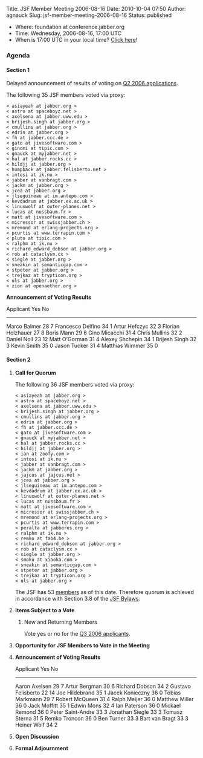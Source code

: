 Title: JSF Member Meeting 2006-08-16
Date: 2010-10-04 07:50
Author: agnauck
Slug: jsf-member-meeting-2006-08-16
Status: published

-   Where: foundation at conference.jabber.org
-   Time: Wednesday, 2006-08-16, 17:00 UTC
-   When is 17:00 UTC in your local time? [Click
    here](http://www.worldtimeserver.com/)!

### Agenda

#### Section 1

Delayed announcement of results of voting on [Q2 2006
applications](http://wiki.jabber.org/index.php/Membership_Applications_April_2006).

The following 35 JSF members voted via proxy:

    < asiayeah at jabber.org >
    < astro at spaceboyz.net >
    < axelsena at jabber.uww.edu >
    < brijesh.singh at jabber.org >
    < cmullins at jabber.org >
    < edrin at jabber.org >
    < fh at jabber.ccc.de >
    < gato at jivesoftware.com >
    < ginomi at tipic.com >
    < gnauck at myjabber.net >
    < hal at jabber.rocks.cc >
    < hildjj at jabber.org >
    < humpback at jabber.felisberto.net >
    < intosi at ik.nu >
    < jabber at vanbragt.com >
    < jackm at jabber.org >
    < jcea at jabber.org >
    < jlseguineau at im.antepo.com >
    < kevdadrum at jabber.ex.ac.uk >
    < linuxwolf at outer-planes.net >
    < lucas at nussbaum.fr >
    < matt at jivesoftware.com >
    < micressor at swissjabber.ch >
    < mremond at erlang-projects.org >
    < pcurtis at www.terrapin.com >
    < pluto at tipic.com >
    < ralphm at ik.nu >
    < richard_edward_dobson at jabber.org >
    < rob at cataclysm.cx >
    < siegle at jabber.org >
    < sneakin at semanticgap.com >
    < stpeter at jabber.org >
    < trejkaz at trypticon.org >
    < uls at jabber.org >
    < zion at openaether.org >

**Announcement of Voting Results**

  Applicant           Yes   No
  ------------------- ----- ----
  Marco Balmer        28    7
  Francesco Delfino   34    1
  Artur Hefczyc       32    3
  Florian Holzhauer   27    8
  Boris Mann          29    6
  Gino Micacchi       31    4
  Chris Mullins       32    2
  Daniel Noll         23    12
  Matt O'Gorman       31    4
  Alexey Shchepin     34    1
  Brijesh Singh       32    3
  Kevin Smith         35    0
  Jason Tucker        31    4
  Matthias Wimmer     35    0

#### Section 2

1.  **Call for Quorum**

    The following 36 JSF members voted via proxy:

        < asiayeah at jabber.org >
        < astro at spaceboyz.net >
        < axelsena at jabber.uww.edu >
        < brijesh.singh at jabber.org >
        < cmullins at jabber.org >
        < edrin at jabber.org >
        < fh at jabber.ccc.de >
        < gato at jivesoftware.com >
        < gnauck at myjabber.net >
        < hal at jabber.rocks.cc >
        < hildjj at jabber.org >
        < ian at zoofy.com >
        < intosi at ik.nu >
        < jabber at vanbragt.com >
        < jackm at jabber.org >
        < jajcus at jajcus.net >
        < jcea at jabber.org >
        < jlseguineau at im.antepo.com >
        < kevdadrum at jabber.ex.ac.uk >
        < linuxwolf at outer-planes.net >
        < lucas at nussbaum.fr >
        < matt at jivesoftware.com >
        < micressor at swissjabber.ch >
        < mremond at erlang-projects.org >
        < pcurtis at www.terrapin.com >
        < peralta at jabberes.org >
        < ralphm at ik.nu >
        < remko at fab4.be >
        < richard_edward_dobson at jabber.org >
        < rob at cataclysm.cx >
        < siegle at jabber.org >
        < smoku at xiaoka.com >
        < sneakin at semanticgap.com >
        < stpeter at jabber.org >
        < trejkaz at trypticon.org >
        < uls at jabber.org >
            

    The JSF has 53 [members](/members/memberlist.shtml) as of this date.
    Therefore quorum is achieved in accordance with Section 3.8 of the
    [JSF Bylaws](/jsf/bylaws.shtml).

2.  **Items Subject to a Vote**
    1.  New and Returning Members

        Vote yes or no for the [Q3 2006
        applicants](http://wiki.jabber.org/index.php/Membership_Applications_July_2006).

3.  **Opportunity for JSF Members to Vote in the Meeting**

4.  **Announcement of Voting Results**

      Applicant            Yes   No
      -------------------- ----- ----
      Aaron Axelsen        29    7
      Artur Bergman        30    6
      Richard Dobson       34    2
      Gustavo Felisberto   22    14
      Joe Hildebrand       35    1
      Jacek Konieczny      36    0
      Tobias Markmann      29    7
      Robert McQueen       31    4
      Ralph Meijer         36    0
      Matthew Miller       36    0
      Jack Moffitt         35    1
      Edwin Mons           32    4
      Ian Paterson         36    0
      Mickael Remond       36    0
      Peter Saint-Andre    33    3
      Jonathan Siegle      33    3
      Tomasz Sterna        31    5
      Remko Troncon        36    0
      Ben Turner           33    3
      Bart van Bragt       33    3
      Heiner Wolf          34    2

5.  **Open Discussion**

6.  **Formal Adjournment**


